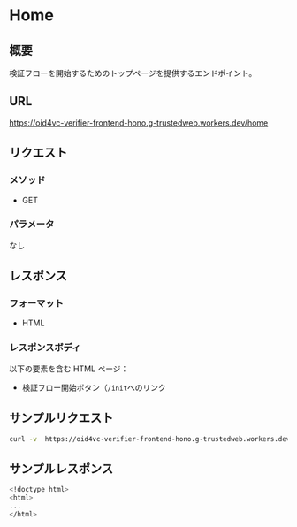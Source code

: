 # Home

## 概要

検証フローを開始するためのトップページを提供するエンドポイント。

## URL

https://oid4vc-verifier-frontend-hono.g-trustedweb.workers.dev/home

## リクエスト

### メソッド

- GET

### パラメータ

なし

## レスポンス

### フォーマット

- HTML

### レスポンスボディ

以下の要素を含む HTML ページ：

- 検証フロー開始ボタン（`/init`へのリンク

## サンプルリクエスト

```sh
curl -v  https://oid4vc-verifier-frontend-hono.g-trustedweb.workers.dev/home
```

## サンプルレスポンス

```sh
<!doctype html>
<html>
...
</html>
```
